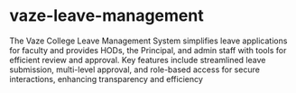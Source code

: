 # vaze-leave-management
The Vaze College Leave Management System simplifies leave applications for faculty and provides HODs, the Principal, and admin staff with tools for efficient review and approval. Key features include streamlined leave submission, multi-level approval, and role-based access for secure interactions, enhancing transparency and efficiency
